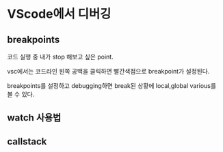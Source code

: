 # VScode에서 디버깅

## breakpoints

코드 실행 중 내가 stop 해보고 싶은 point.

vsc에서는 코드라인 왼쪽 공백을 클릭하면 빨간색점으로 breakpoint가 설정된다.

breakpoints를 설정하고 debugging하면 break된 상황에 local,global various를 볼 수 있다.

## watch 사용법

## callstack
